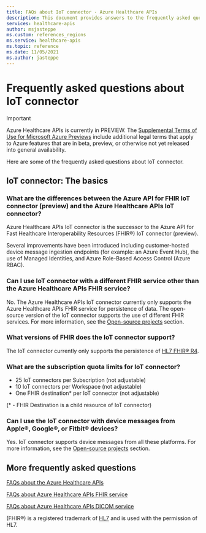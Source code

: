 ```yaml
---
title: FAQs about IoT connector - Azure Healthcare APIs
description: This document provides answers to the frequently asked questions about IoT connector.
services: healthcare-apis
author: msjasteppe
ms.custom: references_regions
ms.service: healthcare-apis
ms.topic: reference
ms.date: 11/05/2021
ms.author: jasteppe
---
```


# Frequently asked questions about IoT connector

> [!IMPORTANT]
> Azure Healthcare APIs is currently in PREVIEW. The [Supplemental Terms of Use for Microsoft Azure Previews](https://azure.microsoft.com/support/legal/preview-supplemental-terms/) include additional legal terms that apply to Azure features that are in beta, preview, or otherwise not yet released into general availability.

Here are some of the frequently asked questions about IoT connector.

## IoT connector: The basics

### What are the differences between the Azure API for FHIR IoT connector (preview) and the Azure Healthcare APIs IoT connector?

Azure Healthcare APIs IoT connector is the successor to the Azure API for Fast Healthcare Interoperability Resources (FHIR&#174;) IoT connector (preview). 

Several improvements have been introduced including customer-hosted device message ingestion endpoints (for example: an Azure Event Hub), the use of Managed Identities, and Azure Role-Based Access Control (Azure RBAC).

### Can I use IoT connector with a different FHIR service other than the Azure Healthcare APIs FHIR service?

No. The Azure Healthcare APIs IoT connector currently only supports the Azure Healthcare APIs FHIR service for persistence of data. The open-source version of the IoT connector supports the use of different FHIR services. For more information, see the [Open-source projects](iot-git-projects.md) section.  

### What versions of FHIR does the IoT connector support?

The IoT connector currently only supports the persistence of [HL7 FHIR&#174; R4](https://www.hl7.org/implement/standards/product_brief.cfm?product_id=491). 

### What are the subscription quota limits for IoT connector?

* 25 IoT connectors per Subscription (not adjustable)
* 10 IoT connectors per Workspace (not adjustable)
* One FHIR destination* per IoT connector (not adjustable)

(* - FHIR Destination is a child resource of IoT connector)

### Can I use the IoT connector with device messages from Apple&#174;, Google&#174;, or Fitbit&#174; devices?

Yes. IoT connector supports device messages from all these platforms. For more information, see the [Open-source projects](iot-git-projects.md) section.  

## More frequently asked questions
[FAQs about the Azure Healthcare APIs](../healthcare-apis-faqs.md)

[FAQs about Azure Healthcare APIs FHIR service](../fhir/fhir-faq.md)

[FAQs about Azure Healthcare APIs DICOM service](../dicom/dicom-services-faqs.yml)

(FHIR&#174;) is a registered trademark of [HL7](https://hl7.org/fhir/) and is used with the permission of HL7.
